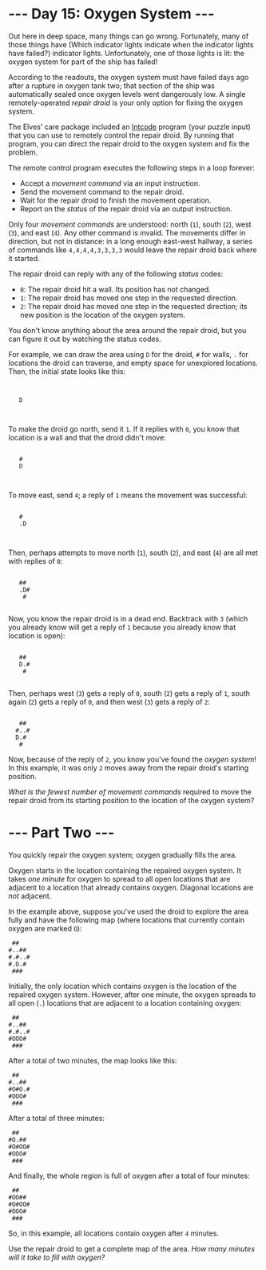 ﻿# --- Day 15: Oxygen System ---

Out here in deep space, many things can go wrong. Fortunately, many of those things have (Which indicator lights indicate when the indicator lights have failed?) indicator lights. Unfortunately, one of those lights is lit: the oxygen system for part of the ship has failed!

According to the readouts, the oxygen system must have failed days ago after a rupture in oxygen tank two; that section of the ship was automatically sealed once oxygen levels went dangerously low. A single remotely-operated *repair droid* is your only option for fixing the oxygen system.

The Elves' care package included an [Intcode](9) program (your puzzle input) that you can use to remotely control the repair droid. By running that program, you can direct the repair droid to the oxygen system and fix the problem.

The remote control program executes the following steps in a loop forever:


* Accept a *movement command* via an input instruction.
* Send the movement command to the repair droid.
* Wait for the repair droid to finish the movement operation.
* Report on the *status* of the repair droid via an output instruction.


Only four *movement commands* are understood: north (```1```), south (```2```), west (```3```), and east (```4```). Any other command is invalid. The movements differ in direction, but not in distance: in a long enough east-west hallway, a series of commands like ```4,4,4,4,3,3,3,3``` would leave the repair droid back where it started.

The repair droid can reply with any of the following *status* codes:


* ```0```: The repair droid hit a wall. Its position has not changed.
* ```1```: The repair droid has moved one step in the requested direction.
* ```2```: The repair droid has moved one step in the requested direction; its new position is the location of the oxygen system.


You don't know anything about the area around the repair droid, but you can figure it out by watching the status codes.

For example, we can draw the area using ```D``` for the droid, ```#``` for walls, ```.``` for locations the droid can traverse, and empty space for unexplored locations.  Then, the initial state looks like this:


```
      
      
   D  
      
      
```


To make the droid go north, send it ```1```. If it replies with ```0```, you know that location is a wall and that the droid didn't move:


```
      
   #  
   D  
      
      
```


To move east, send ```4```; a reply of ```1``` means the movement was successful:


```
      
   #  
   .D 
      
      
```


Then, perhaps attempts to move north (```1```), south (```2```), and east (```4```) are all met with replies of ```0```:


```
      
   ## 
   .D#
    # 
      
```


Now, you know the repair droid is in a dead end. Backtrack with ```3``` (which you already know will get a reply of ```1``` because you already know that location is open):


```
      
   ## 
   D.#
    # 
      
```


Then, perhaps west (```3```) gets a reply of ```0```, south (```2```) gets a reply of ```1```, south again (```2```) gets a reply of ```0```, and then west (```3```) gets a reply of ```2```:


```
      
   ## 
  #..#
  D.# 
   #  
```


Now, because of the reply of ```2```, you know you've found the *oxygen system*! In this example, it was only ```2``` moves away from the repair droid's starting position.

*What is the fewest number of movement commands* required to move the repair droid from its starting position to the location of the oxygen system?

# --- Part Two ---

You quickly repair the oxygen system; oxygen gradually fills the area.

Oxygen starts in the location containing the repaired oxygen system. It takes *one minute* for oxygen to spread to all open locations that are adjacent to a location that already contains oxygen. Diagonal locations are *not* adjacent.

In the example above, suppose you've used the droid to explore the area fully and have the following map (where locations that currently contain oxygen are marked ```O```):


```
 ##   
#..## 
#.#..#
#.O.# 
 ###  
```


Initially, the only location which contains oxygen is the location of the repaired oxygen system.  However, after one minute, the oxygen spreads to all open (```.```) locations that are adjacent to a location containing oxygen:


```
 ##   
#..## 
#.#..#
#OOO# 
 ###  
```


After a total of two minutes, the map looks like this:


```
 ##   
#..## 
#O#O.#
#OOO# 
 ###  
```


After a total of three minutes:


```
 ##   
#O.## 
#O#OO#
#OOO# 
 ###  
```


And finally, the whole region is full of oxygen after a total of four minutes:


```
 ##   
#OO## 
#O#OO#
#OOO# 
 ###  
```


So, in this example, all locations contain oxygen after ```4``` minutes.

Use the repair droid to get a complete map of the area. *How many minutes will it take to fill with oxygen?*